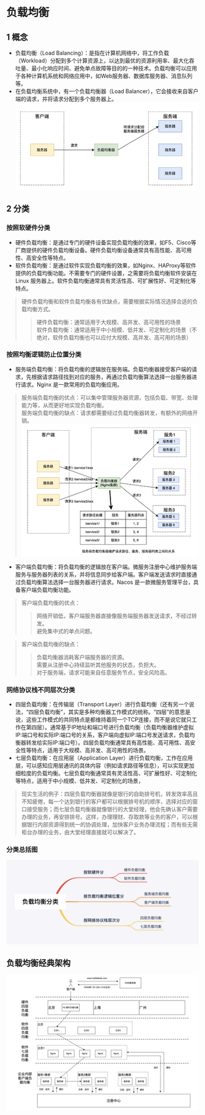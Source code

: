 # 负载均衡
## 1 概念
- 负载均衡（Load Balancing）：是指在计算机网络中，将工作负载（Workload）分配到多个计算资源上，以达到最优的资源利用率、最大化吞吐量、最小化响应时间、避免单点故障等目的的一种技术。负载均衡可以应用于各种计算机系统和网络应用中，如Web服务器、数据库服务器、消息队列等。
- 在负载均衡系统中，有一个负载均衡器（Load Balancer），它会接收来自客户端的请求，并将请求分配到多个服务器上。 
![img.png](../../images/lbconcept.png)

## 2 分类
### 按照软硬件分类
- 硬件负载均衡：是通过专门的硬件设备实现负载均衡的效果，如F5、Cisco等厂商提供的硬件负载均衡设备。硬件负载均衡设备通常具有高性能、高可用性、高安全性等特点。
- 软件负载均衡：是通过软件实现负载均衡的效果，如Nginx、HAProxy等软件提供的负载均衡功能。不需要专门的硬件设置，之需要将负载均衡软件安装在 Linux 服务器上。软件负载均衡通常具有灵活性高、可扩展性好、可定制化等特点。

> 硬件负载均衡和软件负载均衡各有优缺点，需要根据实际情况选择合适的负载均衡方式。
>> 硬件负载均衡：通常适用于大规模、高并发、高可用性的场景  
>> 软件负载均衡：通常适用于中小规模、低并发、可定制化的场景（不绝对，软件负载均衡也可以应付大规模、高并发、高可用的场景）

### 按照均衡逻辑防止位置分类  
- 服务端负载均衡：将负载均衡的逻辑放在服务端。负载均衡器接受客户端的请求，先根据请求路径找到对应的服务，再通过负载均衡算法选择一台服务器进行请求。Nginx 是一款常用的负载均衡应用。
> 服务端负载均衡的优点：可以集中管理服务器资源，包括负载、带宽、处理能力等，从而更好地实现负载均衡。  
> 服务端负载均衡的缺点：请求都需要经过负载均衡器转发，有额外的网络开销。
> ![img.png](../../images/serversidelb.png)

- 客户端负载均衡：将负载均衡的逻辑放在客户端。微服务注册中心维护服务端服务与服务器列表的关系，并将信息同步给客户端。客户端发送请求时直接通过负载均衡算法选择一台服务器进行请求。Nacos 是一款微服务管理平台，具备客户端负载均衡功能。
> 客户端负载均衡的优点：  
>> 网络开销低，客户端服务器直接像服务端服务器发送请求，不经过转发。  
>> 避免集中式的单点问题。  

> 客户端负载均衡的缺点：  
>> 负载均衡器消耗客户端服务器的资源。  
>> 需要从注册中心持续监听其他服务的状态，负担大。  
>> 对于服务端，请求可能来自任意服务节点，安全风险高。  


### 网络协议栈不同层次分类
- 四层负载均衡：在传输层（Transport Layer）进行负载均衡（还有另一个说法，“四层负载均衡”，其实是多种均衡器工作模式的统称。“四层”的意思是说，这些工作模式的共同特点是都维持着同一个TCP连接，而不是说它就只工作在第四层）。通常基于IP地址和端口号进行负载均衡（负载均衡器维护虚拟IP:端口号和实际IP:端口号的关系，客户端向虚拟IP:端口号发送请求，负载均衡器转发给实际IP:端口号）。四层负载均衡通常具有高性能、高可用性、高安全性等特点，适用于大规模、高并发、高可用性的场景。
- 七层负载均衡：在应用层（Application Layer）进行负载均衡，工作在应用层，可以感知应用层通讯的具体内容（例如请求路径等信息），可以实现更加细粒度的负载均衡。七层负载均衡通常具有灵活性高、可扩展性好、可定制化等特点，适用于中小规模、低并发、可定制化的场景，

> 现实生活的例子：四层负载均衡器就像是银行的自助排号机，转发效率高且不知疲倦，每一个达到银行的客户都可以根据排号机的顺序，选择对应的窗口接受服务；而七层负载均衡器就像银行的大堂经理，他会先确认客户需要办理的业务，再安排排号。这样，办理理财、存取款等业务的客户，可以根据银行内部资源得到统一的协调处理，加快客户业务办理流程；而有些无需柜台办理的业务，由大堂经理直接就可以解决了。

### 分类总括图
![img.png](../../images/lbcategory.png)

## 负载均衡经典架构
![img.png](../../images/lbarchitecture.png)